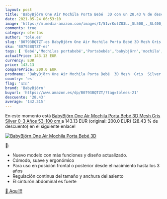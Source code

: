 ```yaml
---
layout: post
title: 'BabyBjörn One Air Mochila Porta Bebé  3D con un 28.43 % de descuento'
date: 2021-05-24 06:53:10
image: 'https://m.media-amazon.com/images/I/51vrKolZ83L._SL500_._SL400_.jpg'
comments: true
category: ofertas
author: 'tole.es'
slug: 'B0793BQTZT-es BabyBjörn One Air Mochila Porta Bebé 3D Mesh Gris Silver...'
sku: 'B0793BQTZT-es'
tags: [ 'Bebé','Mochilas portabebé','Portabebés','babybjörn','mochila', ]
actualPrice: 143.13 EUR
currency: EUR
price: 143.13
comparePrice: 200.0 EUR
prodname: 'BabyBjörn One Air Mochila Porta Bebé  3D Mesh  Gris  Silver   0-3 Años  53-100 cm '
country: 'es'
flag: '🇪🇸'
brand: 'BabyBjörn'
buyurl: 'https://www.amazon.es/dp/B0793BQTZT/?tag=tolees-21'
descuento: '28.43'
average: '142.315'
---
```


En este momento está [BabyBjörn One Air Mochila Porta Bebé  3D Mesh  Gris  Silver   0-3 Años  53-100 cm ](https://www.amazon.es/dp/B0793BQTZT/?tag=tolees-21) a 143.13 EUR (original: 200.0 EUR) (28.43 %  de descuento) en el siguiente enlace!

[![BabyBjörn One Air Mochila Porta Bebé  3D](https://m.media-amazon.com/images/I/51vrKolZ83L._SL500_._SL400_.jpg)](https://www.amazon.es/dp/B0793BQTZT/?tag=tolees-21)

🔎:

- Nuevo modelo con más funciones y diseño actualizado.
- Cómodo, suave y ergonómico
- Para uso en posición frontal o posterior desde el nacimiento hasta los 3 años
- Regulación continua del tamaño y anchura del asiento
- El cinturón abdominal es fuerte

[🛒 Aquí!!!](https://www.amazon.es/dp/B0793BQTZT/?tag=tolees-21)
